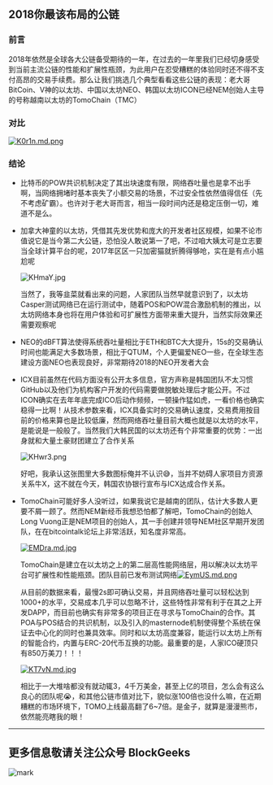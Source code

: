 ## 2018你最该布局的公链

### 前言

​	2018年依然是全球各大公链备受期待的一年，在过去的一年里我们已经切身感受到当前主流公链的性能和扩展性瓶颈，为此用户在忍受糟糕的体验同时还不得不支付高昂的交易手续费。那么让我们挑选几个典型看看这些公链的表现：老大哥BitCoin、V神的以太坊、中国以太坊NEO、韩国以太坊ICON已经NEM创始人主导的号称越南以太坊的TomoChain（TMC）

### 对比

[![K0r1n.md.png](https://s1.ax2x.com/2018/03/23/K0r1n.md.png)](https://simimg.com/i/K0r1n)

### 结论

* 比特币的POW共识机制决定了其出块速度有限，网络吞吐量也是拿不出手啊，当网络拥堵时基本丧失了小额交易的场景，不过安全性依然值得信任（先不考虑矿霸）。也许对于老大哥而言，相当一段时间内还是稳定压倒一切，难道不是么。

* 加拿大神童的以太坊，凭借其先发优势和庞大的开发者社区规模，如果不论市值说它是当今第二大公链，恐怕没人敢说第一了吧，不过咱大姨太可是立志要当全球计算平台的呢，2017年区区一只加密猫就折腾得够呛，实在是有点小尴尬呢

  ![KHmaY.jpg](https://s1.ax2x.com/2018/03/22/KHmaY.jpg)

  当然了，我等韭菜就看出来的问题，人家团队当然早就意识到了，以太坊Casper测试网络已在运行测试中，随着POS和POW混合激励机制的推出，以太坊网络本身也将在用户体验和可扩展性方面带来重大提升，当然实际效果还需要观察呢

* NEO的dBFT算法使得系统吞吐量相比于ETH和BTC大大提升，15s的交易确认时间也能满足大多数场景，相比于QTUM，个人更偏爱NEO一些，在全球生态建设方面NEO也表现良好，非常期待2018的NEO开发者大会

* ICX目前虽然在代码方面没有公开太多信息，官方声称是韩国团队不太习惯GitHub以及他们为机构客户开发的代码需要做脱敏处理后才能公开。不过ICON确实在去年年底完成ICO后动作频频，一顿操作猛如虎，一看价格也确实稳得一比啊！从技术参数来看，ICX具备实时的交易确认速度，交易费用按目前的价格来算也是比较低廉，然而网络吞吐量目前大概也就是以太坊的水平，是能说是一般般了。当然我们大韩民国的以太坊还有个非常重要的优势：一出身就和大量土豪财团建立了合作关系

  ![KHwr3.png](https://s1.ax2x.com/2018/03/22/KHwr3.png)

  好吧，我承认这张图里大多数图标俺并不认识:sweat_smile:，当并不妨碍人家项目方资源关系牛X，这不就在今天，韩国农协银行宣布与ICX达成合作关系。

* TomoChain可能好多人没听过，如果我说它是越南的团队，估计大多数人更要不屑一顾了。然而NEM新经币我想恐怕都了解吧，TomoChain的创始人Long Vuong正是NEM项目的创始人，其一手创建并领导NEM社区早期开发团队，在在bitcointalk论坛上非常活跃，知名度非常高。

  [![EMDra.md.jpg](https://s1.ax2x.com/2018/03/11/EMDra.md.jpg)](https://simimg.com/i/EMDra)

  TomoChain是建立在以太坊之上的第二层高性能网络层，用以解决以太坊平台可扩展性和性能瓶颈。团队目前已发布测试网络[![EymUS.md.png](https://s1.ax2x.com/2018/03/11/EymUS.md.png)](https://simimg.com/i/EymUS)

  从目前的数据来看，最慢2s即可确认交易，并且网络吞吐量可以轻松达到1000+的水平，交易成本几乎可以忽略不计，这些特性非常有利于在其之上开发DAPP，而目前也确实有非常多的项目正在寻求与TomoChain的合作。其POA与POS结合的共识机制，以及引入的masternode机制使得整个系统在保证去中心化的同时也兼具效率。同时和以太坊高度兼容，能运行以太坊上所有的智能合约，内置与ERC-20代币互换的功能。最重要的是，人家ICO硬顶只有850万美刀！！！

  [![KT7vN.md.jpg](https://s1.ax2x.com/2018/03/22/KT7vN.md.jpg)](https://simimg.com/i/KT7vN)

  相比于一大堆啥都没有就动辄3，4千万美金，甚至上亿的项目，怎么会有这么良心的团队呢:sob:，和其他公链市值对比下，貌似涨100倍也没什么嘛，在近期糟糕的市场环境下，TOMO上线最高翻了6~7倍。是金子，就算是漫漫熊市，依然能亮瞎我的眼！

***

## 更多信息敬请关注公众号 BlockGeeks

![mark](http://p1z55pj7o.bkt.clouddn.com/ico/180103/2dIdaf1Bjf.jpg)

